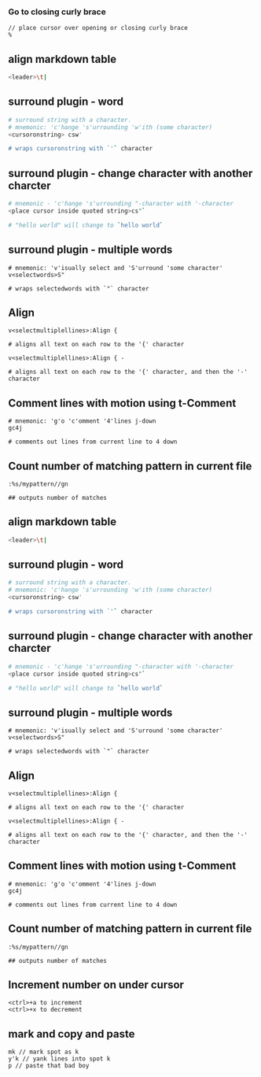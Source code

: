 ### Go to closing curly brace
  
	// place cursor over opening or closing curly brace
	%
  

## align markdown table

```bash
<leader>\t|
```

## surround plugin - word

```bash
# surround string with a character.
# mnemonic: 'c'hange 's'urrounding 'w'ith (some character)
<cursoronstring> csw'  

# wraps cursoronstring with `'` character
```

## surround plugin - change character with another charcter

```bash
# mnemonic - 'c'hange 's'urrounding "-character with '-character
<place cursor inside quoted string>cs"`

# "hello world" will change to `hello world`
```

## surround plugin - multiple words

```
# mnemonic: 'v'isually select and 'S'urround 'some character'
v<selectwords>S"

# wraps selectedwords with `"` character
```

## Align

```
v<selectmultiplellines>:Align {

# aligns all text on each row to the '{' character

v<selectmultiplellines>:Align { -

# aligns all text on each row to the '{' character, and then the '-' character
```


## Comment lines with motion using t-Comment

```
# mnemonic: 'g'o 'c'omment '4'lines j-down
gc4j

# comments out lines from current line to 4 down
```

## Count number of matching pattern in current file

```
:%s/mypattern//gn

## outputs number of matches
```

## align markdown table

```bash
<leader>\t|
```

## surround plugin - word

```bash
# surround string with a character.
# mnemonic: 'c'hange 's'urrounding 'w'ith (some character)
<cursoronstring> csw'  

# wraps cursoronstring with `'` character
```

## surround plugin - change character with another charcter

```bash
# mnemonic - 'c'hange 's'urrounding "-character with '-character
<place cursor inside quoted string>cs"`

# "hello world" will change to `hello world`
```

## surround plugin - multiple words

```
# mnemonic: 'v'isually select and 'S'urround 'some character'
v<selectwords>S"

# wraps selectedwords with `"` character
```

## Align

```
v<selectmultiplellines>:Align {

# aligns all text on each row to the '{' character

v<selectmultiplellines>:Align { -

# aligns all text on each row to the '{' character, and then the '-' character
```


## Comment lines with motion using t-Comment

```
# mnemonic: 'g'o 'c'omment '4'lines j-down
gc4j

# comments out lines from current line to 4 down
```

## Count number of matching pattern in current file

```
:%s/mypattern//gn

## outputs number of matches
```

## Increment number on under cursor

```
<ctrl>+a to increment
<ctrl>+x to decrement
```

## mark and copy and paste 
```
mk // mark spot as k
y'k // yank lines into spot k
p // paste that bad boy
```

